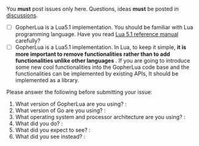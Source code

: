 You **must** post issues only here. Questions, ideas **must** be posted in [discussions](https://github.com/i4de/gopher-lua/discussions).

- [ ] GopherLua is a Lua5.1 implementation. You should be familiar with Lua programming language. Have you read [Lua 5.1 reference manual](http://www.lua.org/manual/5.1/) carefully?
- [ ] GopherLua is a Lua5.1 implementation.  In Lua, to keep it simple, **it is more important to remove functionalities rather than to add functionalities unlike other languages** . If you are going to introduce some new cool functionalities into the GopherLua code base and the functionalities can be implemented by existing APIs, It should be implemented as a library.

Please answer the following before submitting your issue:

1. What version of GopherLua are you using? :
2. What version of Go are you using? :
3. What operating system and processor architecture are you using? :
4. What did you do? :
5. What did you expect to see? :
6. What did you see instead? :

